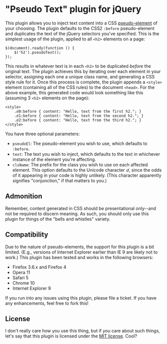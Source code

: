 # "Pseudo Text" plugin for jQuery

This plugin allows you to inject text content into a CSS [pseudo-element][] of your choosing. The plugin defaults to the CSS2 `:before` pseudo-element and duplicates the text of the jQuery selectors you've specified. This is the simplest usage of the plugin, applied to all `<h2>` elements on a page:

    $(document).ready(function () {
        $('h2').pseudoText();        
    });

This results in whatever text is in each `<h2>` to be duplicated _before_ the original text. The plugin achieves this by iterating over each element in your selector, assigning each one a unique class name, and generating a CSS style rule for it. Once this process is complete, the plugin appends a `<style>` element (containing all of the CSS rules) to the document `<head>`. For the above example, this generated code would look something like this (assuming 3 `<h2>` elements on the page):

    <style>
        .☌0:before { content: "Hello, text from the first h2."; }
        .☌1:before { content: "Hello, text from the second h2."; }
        .☌2:before { content: "Hello, text from the third h2."; }
    </style>

You have three optional parameters:

- `pseudoEl`: The pseudo-element you wish to use, which defaults to `:before`.
- `text`: The text you wish to inject, which defaults to the text in whichever instance of the element you're affecting.
- `clsName`: The prefix for the class you wish to use on each affected element. This option defaults to the Unicode character _☌_, since the odds of it appearing in your code is highly unlikely. (This character apparently signifies "conjunction," if that matters to you.)

## Admonition

Remember, content generated in CSS should be presentational only--and not be required to discern meaning. As such, you should only use this plugin for things of the "bells and whistles" variety.

## Compatibility

Due to the nature of pseudo-elements, the support for this plugin is a bit limited. (E.g., versions of Internet Explorer earlier than IE 9 are likely not to work.) This plugin has been tested and works in the following browsers:

- Firefox 3.6.x and Firefox 4
- Opera 11
- Safari 5
- Chrome 10
- Internet Explorer 9

If you run into any issues using this plugin, please file a ticket. If you have any enhancements, feel free to fork this!

## License

I don't really care how you use this thing, but if _you_ care about such things, let's say that this plugin is licensed under the [MIT license][mit]. Cool?

[pseudo-element]: http://www.w3.org/TR/css3-selectors/#pseudo-elements "CSS3 Pseudo elements"
[mit]: http://en.wikipedia.org/wiki/MIT_License
